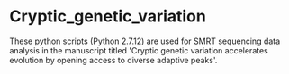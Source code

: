 # Cryptic_genetic_variation

These python scripts (Python 2.7.12) are used for SMRT sequencing data analysis in the manuscript titled 'Cryptic genetic variation accelerates evolution by opening access to diverse adaptive peaks'.
